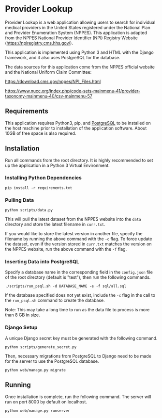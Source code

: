 # Provider Lookup

Provider Lookup is a web application allowing users to search for individual medical providers in the United States registered under the National Plan and Provider Enumeration System (NPPES). This application is adapted from the NPPES National Provider Identifier (NPI) Registry Website (https://npiregistry.cms.hhs.gov/).

This application is implemented using Python 3 and HTML with the Django framework, and it also uses PostgreSQL for the database.

The data sources for this application come from the NPPES official website and the National Uniform Claim Committee: 

https://download.cms.gov/nppes/NPI_Files.html

https://www.nucc.org/index.php/code-sets-mainmenu-41/provider-taxonomy-mainmenu-40/csv-mainmenu-57

## Requirements

This application requires Python3, pip, and [PostgreSQL](
https://www.postgresql.org/download) to be installed on the host machine prior to installation of the application software. About 10GB of free space is also required.

## Installation
Run all commands from the root directory. It is highly recommended to set up the application in a Python 3 Virtual Environment.

### Installing Python Dependencies
```commandline
pip install -r requirements.txt
```

### Pulling Data

```commandline
python scripts/data.py
```
This will pull the latest dataset from the NPPES website into the ```data``` directory and store the latest filename in ```curr.txt```.

If you would like to store the latest version in another file, specify the filename by running the above command with the ``-c`` flag. To force update the dataset, even if the version stored in
```curr.txt``` matches the version on the NPPES website, run the above command with the ```-f``` flag.

### Inserting Data into PostgreSQL

Specify a database name in the corresponding field in the ```config.json``` file of the root directory (default is "test"), then run the following commands.


```commandline
./scripts/run_psql.sh -d DATABASE_NAME -e -f sql/all.sql
```
If the database specified does not yet exist, include the ```-c``` flag in the call to the ```run_psql.sh``` command to create the database.

Note: This may take a long time to run as the data file to process is more than 8 GB in size.

### Django Setup

A unique Django secret key must be generated with the following command.
```commandline
python scripts/generate_secret.py
```

Then, necessary migrations from PostgreSQL to Django need to be made for the server to use the PostgreSQL database.

```commandline
python web/manage.py migrate
```

## Running

Once installation is complete, run the following command.
The server will run on port 8000 by default on localhost.

```commandline
python web/manage.py runserver
```







 